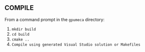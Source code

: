 ## COMPILE

From a command prompt in the `gpumeca` directory:
1. `mkdir build`
2. `cd build`
3. `cmake ..`
4. `Compile using generated Visual Studio solution or Makefiles`
